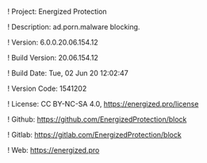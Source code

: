 ! Project: Energized Protection

! Description: ad.porn.malware blocking.

! Version: 6.0.0.20.06.154.12

! Build Version: 20.06.154.12

! Build Date: Tue, 02 Jun 20 12:02:47

! Version Code: 1541202

! License: CC BY-NC-SA 4.0, https://energized.pro/license

! Github: https://github.com/EnergizedProtection/block

! Gitlab: https://gitlab.com/EnergizedProtection/block


! Web: https://energized.pro
